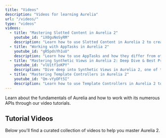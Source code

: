 ```yaml
---
title: "Videos"
description: "Videos for learning Aurelia"
url: "/videos/"
type: "videos"
videos:
  - title: "Mastering Slotted Content in Aurelia 2"
    youtube_id: "iX0guNoSyRM"
    description: "Learn how to use Slotted Content in Aurelia 2 to create reusable components."
  - title: "Working with AppTasks in Aurelia 2"
    youtube_id: "gR5pdsYh1uU"
    description: "Learn how to use AppTasks and how they differ from other Aurelia lifecycles."
  - title: "Mastering Synthetic Views in Aurelia 2: Deep Dive & Best Practices"
    youtube_id: "vlU1tf1oKPY"
    description: "Dive deep into Synthetic Views in Aurelia 2, one of the most powerful features in the Aurelia framework. "
  - title: "Mastering Template Controllers in Aurelia 2"
    youtube_id: "Qm-vYyOFt5I"
    description: "Learn how to use Template Controllers in Aurelia 2 to control parts of your DOM."
---
```


Learn about the fundamentals of Aurelia and how to work with its numerous APIs through our video tutorials.

## Tutorial Videos

Below you'll find a curated collection of videos to help you master Aurelia 2.

